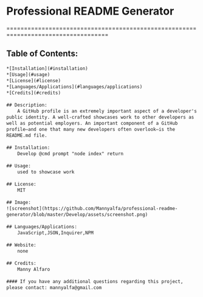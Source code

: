 # Professional README Generator
  ===================================================================================
## Table of Contents:

    *[Installation](#installation)
    *[Usage](#usage)
    *[License](#license)
    *[Languages/Applications](#languages/applications)
    *[Credits](#credits)

    ## Description:
        A GitHub profile is an extremely important aspect of a developer's public identity. A well-crafted showcases work to other developers as well as potential employers. An important component of a GitHub profile—and one that many new developers often overlook—is the README.md file.

    ## Installation:
        Develop @cmd prompt "node index" return

    ## Usage:
        used to showcase work

    ## License:
        MIT

    ## Image:
    ![screenshot](https://github.com/Mannyalfa/professional-readme-generator/blob/master/Develop/assets/screenshot.png)

    ## Languages/Applications:
        JavaScript,JSON,Inquirer,NPM

    ## Website:
        none   
    
    ## Credits:
        Manny Alfaro

    #### If you have any additional questions regarding this project, please contact: mannyalfa@gmail.com


    